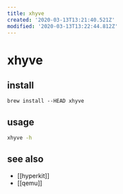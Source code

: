 ```yaml
---
title: xhyve
created: '2020-03-13T13:21:40.521Z'
modified: '2020-03-13T13:22:44.812Z'
---
```


# xhyve

## install
`brew install --HEAD xhyve`

## usage
```sh
xhyve -h
```

## see also
- [[hyperkit]]
- [[qemu]]
